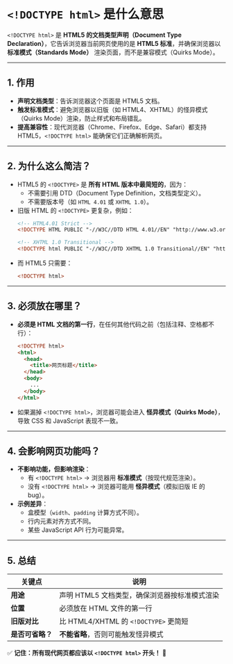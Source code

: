 # `<!DOCTYPE html>` 是什么意思

`<!DOCTYPE html>` 是 **HTML5 的文档类型声明（Document Type Declaration）**，它告诉浏览器当前网页使用的是 **HTML5 标准**，并确保浏览器以 **标准模式（Standards Mode）** 渲染页面，而不是兼容模式（Quirks Mode）。

---

## **1. 作用**
- **声明文档类型**：告诉浏览器这个页面是 HTML5 文档。
- **触发标准模式**：避免浏览器以旧版（如 HTML4、XHTML）的怪异模式（Quirks Mode）渲染，防止样式和布局错乱。
- **提高兼容性**：现代浏览器（Chrome、Firefox、Edge、Safari）都支持 HTML5，`<!DOCTYPE html>` 能确保它们正确解析网页。

---

## **2. 为什么这么简洁？**
- HTML5 的 `<!DOCTYPE>` 是 **所有 HTML 版本中最简短的**，因为：
  - 不需要引用 DTD（Document Type Definition，文档类型定义）。
  - 不需要版本号（如 `HTML 4.01` 或 `XHTML 1.0`）。
- 旧版 HTML 的 `<!DOCTYPE>` 更复杂，例如：
  ```html
  <!-- HTML4.01 Strict -->
  <!DOCTYPE HTML PUBLIC "-//W3C//DTD HTML 4.01//EN" "http://www.w3.org/TR/html4/strict.dtd">
  
  <!-- XHTML 1.0 Transitional -->
  <!DOCTYPE html PUBLIC "-//W3C//DTD XHTML 1.0 Transitional//EN" "http://www.w3.org/TR/xhtml1/DTD/xhtml1-transitional.dtd">
  ```
- 而 HTML5 只需要：
  ```html
  <!DOCTYPE html>
  ```

---

## **3. 必须放在哪里？**
- **必须是 HTML 文档的第一行**，在任何其他代码之前（包括注释、空格都不行）：
  ```html
  <!DOCTYPE html>
  <html>
    <head>
      <title>网页标题</title>
    </head>
    <body>
      ...
    </body>
  </html>
  ```
- 如果漏掉 `<!DOCTYPE html>`，浏览器可能会进入 **怪异模式（Quirks Mode）**，导致 CSS 和 JavaScript 表现不一致。

---

## **4. 会影响网页功能吗？**
- **不影响功能，但影响渲染**：
  - 有 `<!DOCTYPE html>` → 浏览器用 **标准模式**（按现代规范渲染）。
  - 没有 `<!DOCTYPE html>` → 浏览器可能用 **怪异模式**（模拟旧版 IE 的 bug）。
- **示例差异**：
  - 盒模型（`width`、`padding` 计算方式不同）。
  - 行内元素对齐方式不同。
  - 某些 JavaScript API 行为可能异常。

---

## **5. 总结**
| 关键点           | 说明                                          |
| ---------------- | --------------------------------------------- |
| **用途**         | 声明 HTML5 文档类型，确保浏览器按标准模式渲染 |
| **位置**         | 必须放在 HTML 文件的第一行                    |
| **旧版对比**     | 比 HTML4/XHTML 的 `<!DOCTYPE>` 更简短         |
| **是否可省略？** | **不能省略**，否则可能触发怪异模式            |

✅ **记住：所有现代网页都应该以 `<!DOCTYPE html>` 开头！** 🚀